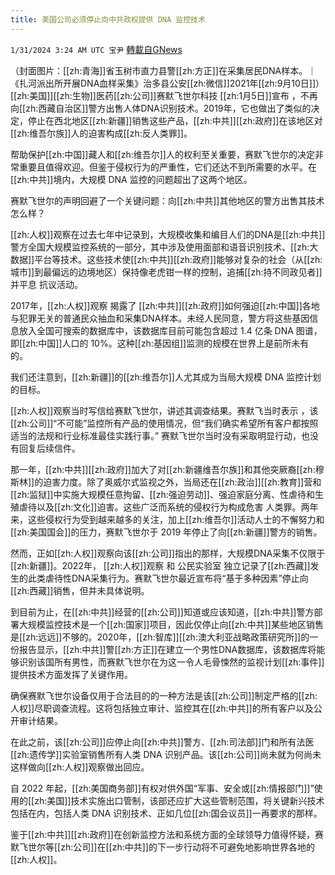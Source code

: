 ```yaml
---
title: 美国公司必须停止向中共政权提供 DNA 监控技术
---
```

`1/31/2024 3:24 AM UTC 宝尹` [轉載自GNews](https://gnews.org/articles/2268258)

（封面图片：[[zh:青海]]省玉树市直力县警[[zh:方正]]在采集居民DNA样本。｜《扎河派出所开展DNA血样采集》治多县公安[[zh:微信]]2021年[[zh:9月10日]]）
[[zh:美国]][[zh:生物]]医药[[zh:公司]]赛默飞世尔科技 [[zh:1月5日]]宣布 ，不再向[[zh:西藏自治区]]警方出售人体DNA识别技术。2019年，它也做出了类似的决定，停止在西北地区[[zh:新疆]]销售这些产品，[[zh:中共]][[zh:政府]]在该地区对[[zh:维吾尔族]]人的迫害构成[[zh:反人类罪]]。

帮助保护[[zh:中国]]藏人和[[zh:维吾尔]]人的权利至关重要，赛默飞世尔的决定非常重要且值得欢迎。但鉴于侵权行为的严重性，它们还达不到所需要的水平。在[[zh:中共]]境内，大规模 DNA 监控的问题超出了这两个地区。

赛默飞世尔的声明回避了一个关键问题：向[[zh:中共]]其他地区的警方出售其技术怎么样？

[[zh:人权]]观察在过去七年中记录到，大规模收集和编目人们的DNA是[[zh:中共]]警方全国大规模监控系统的一部分，其中涉及使用面部和语音识别技术、[[zh:大数据]]平台等技术。这些技术使[[zh:中共]][[zh:政府]]能够对复杂的社会（从[[zh:城市]]到最偏远的边境地区）保持像老虎钳一样的控制，追捕[[zh:持不同政见者]]并平息 抗议活动。

2017年，[[zh:人权]]观察 揭露了 [[zh:中共]][[zh:政府]]如何强迫[[zh:中国]]各地与犯罪无关的普通民众抽血和采集DNA样本。未经人民同意，警方将这些基因信息放入全国可搜索的数据库中，该数据库目前可能包含超过 1.4 亿条 DNA 图谱，即[[zh:中国]]人口的 10%。这种[[zh:基因组]]监测的规模在世界上是前所未有的。

我们还注意到，[[zh:新疆]]的[[zh:维吾尔]]人尤其成为当局大规模 DNA 监控计划的目标。

[[zh:人权]]观察当时写信给赛默飞世尔，讲述其调查结果。赛默飞当时表示 ，该[[zh:公司]]“不可能”监控所有产品的使用情况，但“我们确实希望所有客户都按照适当的法规和行业标准最佳实践行事。” 赛默飞世尔当时没有采取明显行动，也没有回复后续信件。

那一年，[[zh:中共]][[zh:政府]]加大了对[[zh:新疆维吾尔族]]和其他突厥裔[[zh:穆斯林]]的迫害力度。除了奥威尔式监视之外，当局还在[[zh:政治]][[zh:教育]]营和[[zh:监狱]]中实施大规模任意拘留、[[zh:强迫劳动]]、强迫家庭分离、性虐待和生殖虐待以及[[zh:文化]]迫害。这些广泛而系统的侵权行为构成危害 人类罪。两年来，这些侵权行为受到越来越多的关注，加上[[zh:维吾尔]]活动人士的不懈努力和[[zh:美国国会]]的压力，赛默飞世尔于 2019 年停止了向[[zh:新疆]]警方的销售。

然而，正如[[zh:人权]]观察向该[[zh:公司]]指出的那样，大规模DNA采集不仅限于[[zh:新疆]]。2022年， [[zh:人权]]观察 和 公民实验室 独立记录了[[zh:西藏]]发生的此类虐待性DNA采集行为。赛默飞世尔最近宣布将“基于多种因素”停止向[[zh:西藏]]销售，但并未具体说明。

到目前为止，在[[zh:中共]]经营的[[zh:公司]]知道或应该知道，[[zh:中共]]警方部署大规模监控技术是一个[[zh:国家]]项目，因此仅停止向[[zh:中共]]某些地区销售是[[zh:远远]]不够的。2020年，[[zh:智库]][[zh:澳大利亚战略政策研究所]]的一份报告显示，[[zh:中共]]警[[zh:方正]]在建立一个男性DNA数据库，该数据库将能够识别该国所有男性，而赛默飞世尔在为这一令人毛骨悚然的监视计划[[zh:事件]]提供技术方面发挥了关键作用。

确保赛默飞世尔设备仅用于合法目的的一种方法是该[[zh:公司]]制定严格的[[zh:人权]]尽职调查流程。这将包括独立审计、监控其在[[zh:中共]]的所有客户以及公开审计结果。

在此之前，该[[zh:公司]]应停止向[[zh:中共]]警方、[[zh:司法部]]门和所有法医[[zh:遗传学]]实验室销售所有人类 DNA 识别产品。该[[zh:公司]]尚未就为何尚未这样做向[[zh:人权]]观察做出回应。

自 2022 年起，[[zh:美国商务部]]有权对供外国“军事、安全或[[zh:情报部门]]”使用的[[zh:美国]]技术实施出口管制，该部还应扩大这些管制范围，将关键新兴技术包括在内，包括人类 DNA 识别技术、正如几位[[zh:国会议员]]一再要求的那样。  

鉴于[[zh:中共]][[zh:政府]]在创新监控方法和系统方面的全球领导力值得怀疑，赛默飞世尔等[[zh:公司]]在[[zh:中共]]的下一步行动将不可避免地影响世界各地的[[zh:人权]]。

